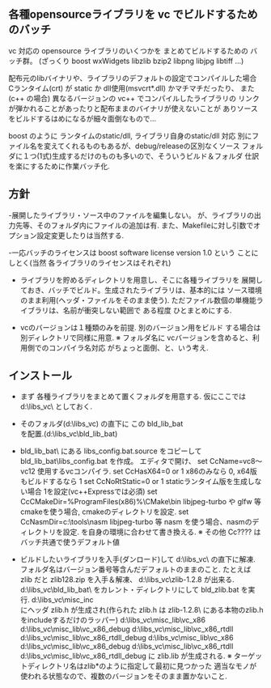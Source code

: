 ## 各種opensourceライブラリを vc でビルドするためのバッチ

vc 対応の opensource ライブラリのいくつかを まとめてビルドするための
バッチ群。
(ざっくり boost wxWidgets libzlib bzip2 libpng libjpg libtiff ...)

配布元のlibバイナリや、ライブラリのデフォルトの設定でコンパイルした場合
Cランタイム(crt) が static か dll使用(msvcrt*.dll) かマチマチだったり、
また(c++ の場合) 異なるバージョンの vc++ でコンパイルしたライブラリの
リンクが弾かれることがあったりと配布ままのバイナリが使えないことが
ありソースをビルドするはめになるが細々面倒なもので...

boost のように ランタイムのstatic/dll, ライブラリ自身のstatic/dll 対応
別にファイル名を変えてくれるものもあるが、debug/releaseの区別なくソース
フォルダに１つ(1式)生成するだけのものも多いので、そういうビルド＆フォルダ
仕訳を楽にするために作業バッチ化.


## 方針

-展開したライブラリ・ソース中のファイルを編集しない。
が、ライブラリの出力先等、そのフォルダ内にファイルの追加は有.
また、Makefileに対し引数でオプション設定変更したりは当然する.

-一応バッチのライセンスは boost software license version 1.0 という
ことにしとく(当然 各ライブラリのライセンスはそれぞれ)

- ライブラリを貯めるディレクトリを用意し、そこに各種ライブラリを
展開しておき、バッチでビルド。生成されたライブラリは、基本的には
ソース環境のまま利用(ヘッダ・ファイルをそのまま使う).
ただファイル数個の単機能ライブラリは、名前が衝突しない範囲で
ある程度 ひとまとめにする.

- vcのバージョンは１種類のみを前提. 別のバージョン用をビルド
する場合は 別ディレクトリで同様に用意.
※ フォルダ名に vcバージョンを含めると、利用側でのコンパイラ名対応
がちょっと面倒、と、いう考え.


## インストール

- まず 各種ライブラリをまとめて置くフォルダを用意する.
仮にここでは d:\libs_vc\ としておく.

- そのフォルダ(d:\libs_vc\) の直下に この
  bld_lib_bat\
を配置.(d:\libs_vc\bld_lib_bat\)

- bld_lib_bat\ にある libs_config.bat.source をコピーして
    bld_lib_bat\libs_config.bat
  を作成。
  エディタで開け、
	set CcName=vc8～vc12	 						使用するvcコンパイラ.
	set CcHasX64=0 or 1	    						x86のみなら 0, x64版もビルドするなら 1
    set CcNoRtStatic=0 or 1                         staticランタイム版を生成しない場合 1を設定(vc++Expressでは必須)
	set CcCMakeDir=%ProgramFiles(x86)%\CMake\bin	libjpeg-turbo や glfw 等cmakeを使う場合, cmakeのディレクトリを設定.
	set CcNasmDir=c:\tools\nasm						libjpeg-turbo 等 nasm を使う場合、nasmのディレクトリを設定.
  を自身の環境に合わせて書き換える.
  ※ その他 Cc???? はバッチ共通で使うデフォルト値


- ビルドしたいライブラリを入手(ダンロード)して
d:\libs_vc\ の直下に解凍.
フォルダ名はバージョン番号等含んだデフォルトのままのこと.
たとえば zlib だと zlib128.zip を入手＆解凍、
  d:\libs_vc\zlib-1.2.8
が出来る.
d:\libs_vc\bld_lib_bat\ をカレント・ディレクトリにして
  bld_zlib.bat
を実行.
  d:\libs_vc\misc_inc\
にヘッダ zlib.h が生成され(作られた zlib.h は zlib-1.2.8\ 
にある本物のzlib.h をincludeするだけのラッパー)
  d:\libs_vc\misc_lib\vc_x86
  d:\libs_vc\misc_lib\vc_x86_debug
  d:\libs_vc\misc_lib\vc_x86_rtdll
  d:\libs_vc\misc_lib\vc_x86_rtdll_debug
  d:\libs_vc\misc_lib\vc_x86
  d:\libs_vc\misc_lib\vc_x86_debug
  d:\libs_vc\misc_lib\vc_x86_rtdll
  d:\libs_vc\misc_lib\vc_x86_rtdll_debug
に zlib.lib が生成される.
※ ターゲットディレクトリ名はzlib*のように指定して最初に見つかった
   適当なモノが使われる状態なので、複数のバージョンをそのまま置かないこと.
